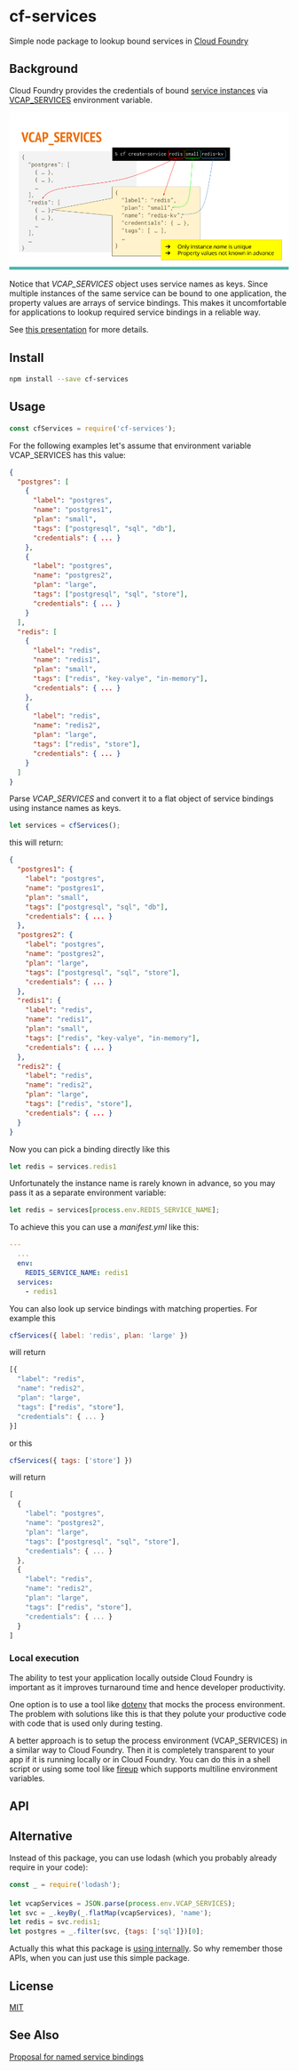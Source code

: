 # cf-services
Simple node package to lookup bound services in [Cloud Foundry]

## Background
Cloud Foundry provides the credentials of bound [service instances][2] via
[VCAP_SERVICES] environment variable.

![VCAP_SERVICES](VCAP_SERVICES.png)

Notice that *VCAP_SERVICES* object uses service names as keys.
Since multiple instances of the same service can be bound to one application,
the property values are arrays of service bindings.
This makes it uncomfortable for applications to lookup required
service bindings in a reliable way.

See [this presentation][3] for more details.

## Install

```sh
npm install --save cf-services
```

## Usage
```js
const cfServices = require('cf-services');
```
For the following examples let's assume that environment variable VCAP_SERVICES has this value:
```json
{
  "postgres": [
    {
      "label": "postgres",
      "name": "postgres1",
      "plan": "small",
      "tags": ["postgresql", "sql", "db"],
      "credentials": { ... }
    },
    {
      "label": "postgres",
      "name": "postgres2",
      "plan": "large",
      "tags": ["postgresql", "sql", "store"],
      "credentials": { ... }
    }
  ],
  "redis": [
    {
      "label": "redis",
      "name": "redis1",
      "plan": "small",
      "tags": ["redis", "key-valye", "in-memory"],
      "credentials": { ... }
    },
    {
      "label": "redis",
      "name": "redis2",
      "plan": "large",
      "tags": ["redis", "store"],
      "credentials": { ... }
    }
  ]
}
```
Parse *VCAP_SERVICES* and convert it to a flat object of service bindings using instance names as keys.
```js
let services = cfServices();
```
this will return:
```json
{
  "postgres1": {
    "label": "postgres",
    "name": "postgres1",
    "plan": "small",
    "tags": ["postgresql", "sql", "db"],
    "credentials": { ... }
  },
  "postgres2": {
    "label": "postgres",
    "name": "postgres2",
    "plan": "large",
    "tags": ["postgresql", "sql", "store"],
    "credentials": { ... }
  },
  "redis1": {
    "label": "redis",
    "name": "redis1",
    "plan": "small",
    "tags": ["redis", "key-valye", "in-memory"],
    "credentials": { ... }
  },
  "redis2": {
    "label": "redis",
    "name": "redis2",
    "plan": "large",
    "tags": ["redis", "store"],
    "credentials": { ... }
  }
}
```
Now you can pick a binding directly like this
```js
let redis = services.redis1
```
Unfortunately the instance name is rarely known in advance, so you may pass it as a separate environment variable:
```js
let redis = services[process.env.REDIS_SERVICE_NAME];
```
To achieve this you can use a *manifest.yml* like this:
```yml
---
  ...
  env:
    REDIS_SERVICE_NAME: redis1
  services:
    - redis1
```
You can also look up service bindings with matching properties.
For example this
```js
cfServices({ label: 'redis', plan: 'large' }) 
```
will return
```js
[{
  "label": "redis",
  "name": "redis2",
  "plan": "large",
  "tags": ["redis", "store"],
  "credentials": { ... }
}]
```
or this
```js
cfServices({ tags: ['store'] }) 
```
will return
```js
[
  {
    "label": "postgres",
    "name": "postgres2",
    "plan": "large",
    "tags": ["postgresql", "sql", "store"],
    "credentials": { ... }
  },
  {
    "label": "redis",
    "name": "redis2",
    "plan": "large",
    "tags": ["redis", "store"],
    "credentials": { ... }
  }
]
```

### Local execution

The ability to test your application locally outside Cloud Foundry is important as it improves turnaround time and hence developer productivity.

One option is to use a tool like [dotenv] that mocks the process environment. The problem with solutions like this is that they polute your productive code with code that is used only during testing.

A better approach is to setup the process environment (VCAP_SERVICES) in a similar way to Cloud Foundry. Then it is completely transparent to your app if it is running locally or in Cloud Foundry. You can do this in a shell script or using some tool like [fireup] which supports multiline environment variables.

## API

## Alternative 

Instead of this package, you can use lodash (which you probably already require in your code):
```js
const _ = require('lodash');

let vcapServices = JSON.parse(process.env.VCAP_SERVICES);
let svc = _.keyBy(_.flatMap(vcapServices), 'name');
let redis = svc.redis1;
let postgres = _.filter(svc, {tags: ['sql']})[0];
```
Actually this what this package is [using internally](index.js).
So why remember those APIs, when you can just use this simple package.

## License
[MIT](LICENSE)

## See Also
[Proposal for named service bindings][4]

[Cloud Foundry]:https://www.cloudfoundry.org/
[VCAP_SERVICES]:https://docs.cloudfoundry.org/devguide/deploy-apps/environment-variable.html#VCAP-SERVICES
[dotenv]:https://www.npmjs.com/package/dotenv
[fireup]:https://github.com/dotchev/fireup
[2]:https://docs.cloudfoundry.org/devguide/services/
[3]:https://docs.google.com/presentation/d/1yCcZLyXGMAEGa3q-qZ6XIDR2zUD8jsYfjDNwjjY5yIs/edit?usp=sharing
[4]:https://github.com/dotchev/cf-named-binding
